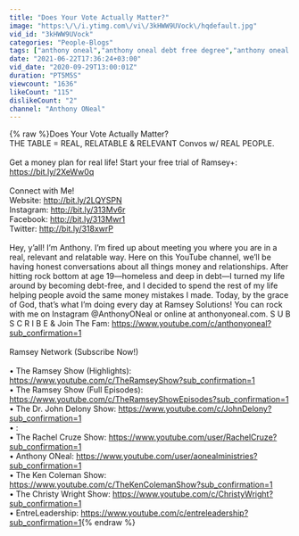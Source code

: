 ```yaml
---
title: "Does Your Vote Actually Matter?"
image: "https:\/\/i.ytimg.com\/vi\/3kHWW9UVock\/hqdefault.jpg"
vid_id: "3kHWW9UVock"
categories: "People-Blogs"
tags: ["anthony oneal","anthony oneal debt free degree","anthony oneal student loans"]
date: "2021-06-22T17:36:24+03:00"
vid_date: "2020-09-29T13:00:01Z"
duration: "PT5M5S"
viewcount: "1636"
likeCount: "115"
dislikeCount: "2"
channel: "Anthony ONeal"
---
```

{% raw %}Does Your Vote Actually Matter?<br />THE TABLE = REAL, RELATABLE &amp; RELEVANT Convos w/ REAL PEOPLE.<br /><br />Get a money plan for real life! Start your free trial of Ramsey+: <a rel="nofollow" target="blank" href="https://bit.ly/2XeWw0q">https://bit.ly/2XeWw0q</a><br /><br />Connect with Me!<br />Website: <a rel="nofollow" target="blank" href="http://bit.ly/2LQYSPN">http://bit.ly/2LQYSPN</a><br />Instagram: <a rel="nofollow" target="blank" href="http://bit.ly/313Mv6r">http://bit.ly/313Mv6r</a><br />Facebook: <a rel="nofollow" target="blank" href="http://bit.ly/313Mwr1">http://bit.ly/313Mwr1</a><br />Twitter: <a rel="nofollow" target="blank" href="http://bit.ly/318xwrP">http://bit.ly/318xwrP</a><br /> <br />Hey, y’all! I’m Anthony. I’m fired up about meeting you where you are in a real, relevant and relatable way. Here on this YouTube channel, we’ll be having honest conversations about all things money and relationships. After hitting rock bottom at age 19—homeless and deep in debt—I turned my life around by becoming debt-free, and I decided to spend the rest of my life helping people avoid the same money mistakes I made. Today, by the grace of God, that’s what I’m doing every day at Ramsey Solutions! You can rock with me on Instagram @AnthonyONeal or online at anthonyoneal.com. S U B S C R I B E &amp; Join The Fam: <a rel="nofollow" target="blank" href="https://www.youtube.com/c/anthonyoneal?sub_confirmation=1">https://www.youtube.com/c/anthonyoneal?sub_confirmation=1</a><br /><br />Ramsey Network (Subscribe Now!)<br /><br />• The Ramsey Show (Highlights): <br /><a rel="nofollow" target="blank" href="https://www.youtube.com/c/TheRamseyShow?sub_confirmation=1">https://www.youtube.com/c/TheRamseyShow?sub_confirmation=1</a><br />• The Ramsey Show (Full Episodes): <a rel="nofollow" target="blank" href="https://www.youtube.com/c/TheRamseyShowEpisodes?sub_confirmation=1">https://www.youtube.com/c/TheRamseyShowEpisodes?sub_confirmation=1</a><br />• The Dr. John Delony Show: <a rel="nofollow" target="blank" href="https://www.youtube.com/c/JohnDelony?sub_confirmation=1">https://www.youtube.com/c/JohnDelony?sub_confirmation=1</a><br />• : <br />• The Rachel Cruze Show: <a rel="nofollow" target="blank" href="https://www.youtube.com/user/RachelCruze?sub_confirmation=1">https://www.youtube.com/user/RachelCruze?sub_confirmation=1</a><br />• Anthony ONeal: <a rel="nofollow" target="blank" href="https://www.youtube.com/user/aonealministries?sub_confirmation=1">https://www.youtube.com/user/aonealministries?sub_confirmation=1</a><br />• The Ken Coleman Show: <a rel="nofollow" target="blank" href="https://www.youtube.com/c/TheKenColemanShow?sub_confirmation=1">https://www.youtube.com/c/TheKenColemanShow?sub_confirmation=1</a><br />• The Christy Wright Show: <a rel="nofollow" target="blank" href="https://www.youtube.com/c/ChristyWright?sub_confirmation=1">https://www.youtube.com/c/ChristyWright?sub_confirmation=1</a><br />• EntreLeadership: <a rel="nofollow" target="blank" href="https://www.youtube.com/c/entreleadership?sub_confirmation=1">https://www.youtube.com/c/entreleadership?sub_confirmation=1</a>{% endraw %}
